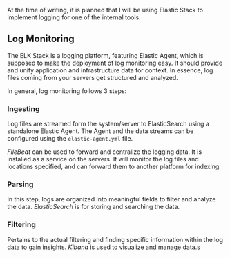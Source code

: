 At the time of writing, it is planned that I will be using Elastic Stack to implement logging for one of the internal tools.

## Log Monitoring
The ELK Stack is a logging platform, featuring Elastic Agent, which is supposed to make the deployment of log monitoring easy.
It should provide and unify application and infrastructure data for context.
In essence, log files coming from your servers get structured and analyzed.

In general, log monitoring follows 3 steps:
### Ingesting
Log files are streamed form the system/server to ElasticSearch using a standalone Elastic Agent. 
The Agent and the data streams can be configured using the `elastic-agent.yml` file.

_FileBeat_ can be used to forward and centralize the logging data. 
It is installed as a service on the servers.
It will monitor the log files and locations specified, and can forward them to another platform for indexing.
### Parsing
In this step, logs are organized into meaningful fields to filter and analyze the data.
_ElasticSearch_ is for storing and searching the data.

### Filtering
Pertains to the actual filtering and finding specific information within the log data to gain insights.
_Kibana_ is used to visualize and manage data.s

